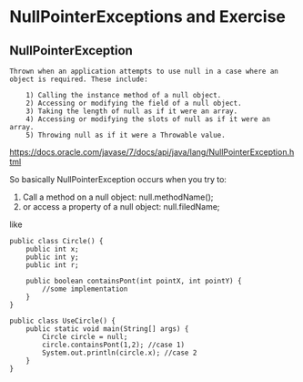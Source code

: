 # NullPointerExceptions and Exercise

## NullPointerException
~~~~
Thrown when an application attempts to use null in a case where an object is required. These include:

    1) Calling the instance method of a null object.
    2) Accessing or modifying the field of a null object.
    3) Taking the length of null as if it were an array.
    4) Accessing or modifying the slots of null as if it were an array.
    5) Throwing null as if it were a Throwable value. 
~~~~
https://docs.oracle.com/javase/7/docs/api/java/lang/NullPointerException.html


So basically NullPointerException occurs when you try to:
1) Call a method on a null object: null.methodName();
2) or access a property of a null object: null.filedName;

like
~~~~
public class Circle() {
    public int x;
    public int y;
    public int r;
    
    public boolean containsPont(int pointX, int pointY) {
        //some implementation
    }
}

public class UseCircle() {
    public static void main(String[] args) {
        Circle circle = null;
        circle.containsPont(1,2); //case 1)
        System.out.println(circle.x); //case 2
    }
}
~~~~